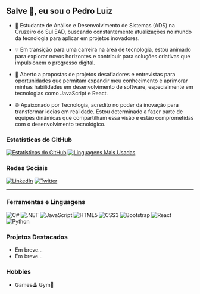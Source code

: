 ## Salve 🤙, eu sou o Pedro Luiz

- 🚀 Estudante de Análise e Desenvolvimento de Sistemas (ADS) na Cruzeiro do Sul EAD, buscando constantemente atualizações no mundo da tecnologia para aplicar em projetos inovadores.

- 💡 Em transição para uma carreira na área de tecnologia, estou animado para explorar novos horizontes e contribuir para soluções criativas que impulsionem o progresso digital.

- 💬 Aberto a propostas de projetos desafiadores e entrevistas para oportunidades que permitam expandir meu conhecimento e aprimorar minhas habilidades em desenvolvimento de software, especialmente em tecnologias como JavaScript e React.

- 🌐 Apaixonado por Tecnologia, acredito no poder da inovação para transformar ideias em realidade. Estou determinado a fazer parte de equipes dinâmicas que compartilham essa visão e estão comprometidas com o desenvolvimento tecnológico.


### Estatísticas do GitHub
[![Estatísticas do GitHub](https://github-readme-stats.vercel.app/api?username=iMercyzl&show_icons=true&theme=onedark)](https://github.com/iMercyzl)
[![Linguagens Mais Usadas](https://github-readme-stats.vercel.app/api/top-langs/?username=iMercyzl&layout=compact&theme=onedark)](https://github.com/iMercyzl)

### Redes Sociais
[![LinkedIn](https://img.shields.io/badge/LinkedIn-0077B5?style=for-the-badge&logo=linkedin&logoColor=white)](https://www.linkedin.com/in/imercyzl/)
[![Twitter](https://img.shields.io/badge/Twitter-1DA1F2?style=for-the-badge&logo=twitter&logoColor=white)](https://twitter.com/imercyzl)

---

### Ferramentas e Linguagens

![C#](https://img.shields.io/badge/C%23-239120?style=for-the-badge&logo=c-sharp&logoColor=white)
![.NET](https://img.shields.io/badge/.NET-512BD4?style=for-the-badge&logo=.net&logoColor=white)
![JavaScript](https://img.shields.io/badge/JavaScript-F7DF1E?style=for-the-badge&logo=javascript&logoColor=black)
![HTML5](https://img.shields.io/badge/HTML5-E34F26?style=for-the-badge&logo=html5&logoColor=white)
![CSS3](https://img.shields.io/badge/CSS3-1572B6?style=for-the-badge&logo=css3&logoColor=white)
![Bootstrap](https://img.shields.io/badge/Bootstrap-563D7C?style=for-the-badge&logo=bootstrap&logoColor=white)
![React](https://img.shields.io/badge/React-61DAFB?style=for-the-badge&logo=react&logoColor=black)
![Python](https://img.shields.io/badge/Python-3776AB?style=for-the-badge&logo=python&logoColor=white)



### Projetos Destacados
- Em breve...
- Em breve...

### Hobbies
- Games🕹️ Gym💪

